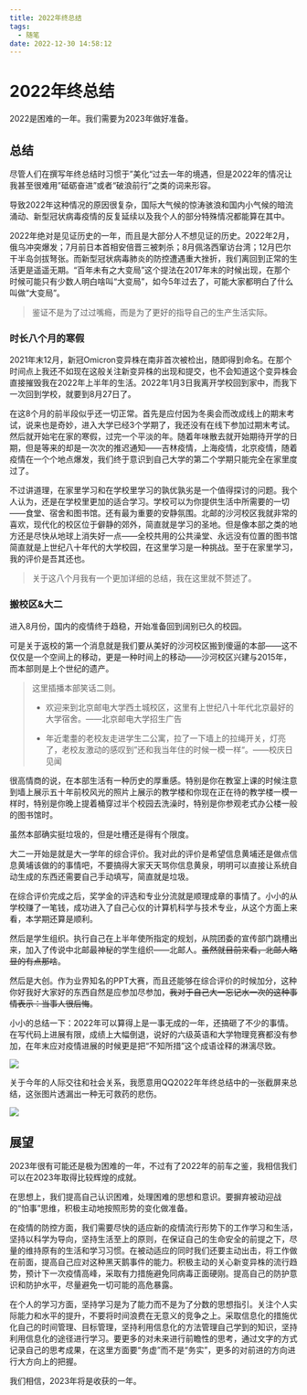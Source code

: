 ```yaml
---
title: 2022年终总结
tags:
  - 随笔
date: 2022-12-30 14:58:12
---
```



# 2022年终总结

2022是困难的一年。我们需要为2023年做好准备。

<!--more-->

## 总结

尽管人们在撰写年终总结时习惯于”美化“过去一年的境遇，但是2022年的情况让我甚至很难用”砥砺奋进”或者“破浪前行”之类的词来形容。

导致2022年这种情况的原因很复杂，国际大气候的惊涛骇浪和国内小气候的暗流涌动、新型冠状病毒疫情的反复延续以及我个人的部分特殊情况都能算在其中。

2022年绝对是见证历史的一年，而且是大部分人不想见证的历史。2022年2月，俄乌冲突爆发；7月前日本首相安倍晋三被刺杀；8月佩洛西窜访台湾；12月巴尔干半岛剑拔弩张。而新型冠状病毒肺炎的防控遭遇重大挫折，我们离回到正常的生活更是遥遥无期。“百年未有之大变局”这个提法在2017年末的时候出现，在那个时候可能只有少数人明白啥叫“大变局”，如今5年过去了，可能大家都明白了什么叫做“大变局”。

> 鉴证不是为了过过嘴瘾，而是为了更好的指导自己的生产生活实际。

### 时长八个月的寒假

2021年末12月，新冠Omicron变异株在南非首次被检出，随即得到命名。在那个时间点上我还不如现在这般关注新变异株的出现和提交，也不会知道这个变异株会直接摧毁我在2022年上半年的生活。2022年1月3日我离开学校回到家中，而我下一次回到学校，就要到8月27日了。

在这8个月的前半段似乎还一切正常。首先是应付因为冬奥会而改成线上的期末考试，说来也是奇妙，进入大学已经3个学期了，我还没有在线下参加过期末考试。然后就开始宅在家的寒假，过完一个平淡的年。随着年味散去就开始期待开学的日期，但是等来的却是一次次的推迟通知——吉林疫情，上海疫情，北京疫情，随着疫情在一个个地点爆发，我们终于意识到自己大学的第二个学期只能完全在家里度过了。

不过讲道理，在家里学习和在学校里学习的孰优孰劣是一个值得探讨的问题。我个人认为，还是在学校里更加的适合学习。学校可以为你提供生活中所需要的一切——食堂、宿舍和图书馆。还有最为重要的安静氛围。北邮的沙河校区我就非常的喜欢，现代化的校区位于僻静的郊外，简直就是学习的圣地。但是像本部之类的地方还是尽快从地球上消失好一点——全校共用的公共澡堂、永远没有位置的图书馆简直就是上世纪八十年代的大学校园，在这里学习是一种挑战。至于在家里学习，我的评价是吾其还也。

> 关于这八个月我有一个更加详细的总结，我在这里就不赘述了。

### 搬校区&大二

进入8月份，国内的疫情终于趋稳，开始准备回到阔别已久的校园。

可是关于返校的第一个消息就是我们要从美好的沙河校区搬到傻逼的本部——这不仅仅是一个空间上的移动，更是一种时间上的移动——沙河校区兴建与2015年，而本部则是上个世纪的遗产。

> 这里插播本部笑话二则。
> 
> - 欢迎来到北京邮电大学西土城校区，这里有上世纪八十年代北京最好的大学宿舍。——北京邮电大学招生广告
> 
> - 年近耄耋的老校友走进学生二公寓，拉了一下墙上的拉绳开关，灯亮了，老校友激动的感叹到”还和我当年住的时候一模一样“。——校庆日见闻

很高情商的说，在本部生活有一种历史的厚重感。特别是你在教室上课的时候注意到墙上展示五十年前校风光的照片上展示的教学楼和你现在正在待的教学楼一模一样时，特别是你晚上提着桶穿过半个校园去洗澡时，特别是你参观老式办公楼一般的图书馆时。

虽然本部确实挺垃圾的，但是吐槽还是得有个限度。

大二一开始是就是大一学年的综合评价。我对此的评价是希望信息黄埔还是做点信息黄埔该做的的事情吧，不要搞得大家天天骂你信息黄泉，明明可以直接让系统自动生成的东西还需要自己手动填写，简直就是垃圾。

在综合评价完成之后，奖学金的评选和专业分流就是顺理成章的事情了。小小的从学校赚了一笔钱，成功进入了自己心仪的计算机科学与技术专业，从这个方面上来看，本学期还算是顺利。

然后是学生组织。执行自己在上半年使所指定的规划，从院团委的宣传部门跳槽出来，加入了传说中北邮最神秘的学生组织——北邮人。~~虽然就目前来看，北邮人略显的有点那啥~~。

然后是大创。作为业界知名的PPT大赛，而且还能够在综合评价的时候加分，这种你好我好大家好的东西自然是应参加尽参加，~~我对于自己大一忘记水一次的这种事情表示：当事人很后悔~~。

小小的总结一下：2022年可以算得上是一事无成的一年，还搞砸了不少的事情。在写代码上进展有限，成绩上大幅倒退，说好的六级英语和大学物理竞赛都没有参加，在年末应对疫情进展的时候更是把“不知所措”这个成语诠释的淋漓尽致。

![](./2022-final/2022-12-30-14-26-19-QQ_Image_1672381538441.jpg)

关于今年的人际交往和社会关系，我愿意用QQ2022年年终总结中的一张截屏来总结，这张图片透漏出一种无可救药的悲伤。

![](./2022-final/2022-12-30-14-28-12-QQ_Image_1672381543836.jpg)

## 展望

2023年很有可能还是极为困难的一年，不过有了2022年的前车之鉴，我相信我们可以在2023年取得比较辉煌的成就。

在思想上，我们提高自己认识困难，处理困难的思想和意识。要摒弃被动迎战的“怕事”思维，积极主动地按照形势的变化做准备。

在疫情的防控方面，我们需要尽快的适应新的疫情流行形势下的工作学习和生活，坚持以科学为导向，坚持生活至上的原则，在保证自己的生命安全的前提之下，尽量的维持原有的生活和学习习惯。在被动适应的同时我们还要主动出击，将工作做在前面，提高自己应对这种黑天鹅事件的能力。积极主动的关心新变异株的流行趋势，预计下一次疫情高峰，采取有力措施避免同病毒正面硬刚。提高自己的防护意识和防护水平，尽量避免一切可能的高危暴露。

在个人的学习方面，坚持学习是为了能力而不是为了分数的思想指引。关注个人实际能力和水平的提升，不要将时间浪费在无意义的竞争之上。采取信息化的措施优化自己的时间管理、目标管理，坚持利用信息化的方法管理自己学到的知识，坚持利用信息化的途径进行学习。要更多的对未来进行前瞻性的思考，通过文字的方式记录自己的思考成果，在这里方面要“务虚”而不是“务实”，更多的对前进的方向进行大方向上的把握。

我们相信，2023年将是收获的一年。
